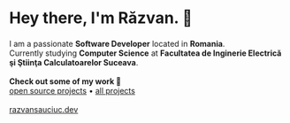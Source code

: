 <h1 align="left">Hey there, I'm Răzvan. 👋 </h1>

<p align="left">
    I am a passionate <b>Software Developer</b> located in <b>Romania</b>. <img src="https://images.emojiterra.com/twitter/v13.1/512px/1f1f7-1f1f4.png" width=16>
    <br />
    Currently studying <b>Computer Science</b> at
    <b>Facultatea de Inginerie Electrică şi Ştiinţa Calculatoarelor Suceava</b>.
    <br /><br />
    <b>Check out some of my work 💼</b><br>
    <a href="https://github.com/sauciucrazvan?tab=repositories">open source projects</a> • <a href="https://razvansauciuc.dev/projects">all projects</a>
    <br /><br />
    <a href="https://razvansauciuc.dev">razvansauciuc.dev</a>
</p>
